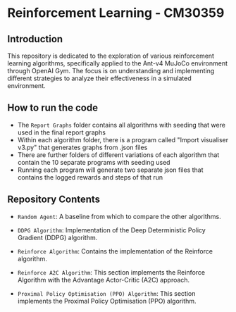 # Reinforcement Learning - CM30359

## Introduction

This repository is dedicated to the exploration of various reinforcement learning algorithms, specifically applied to the Ant-v4 MuJoCo environment through OpenAI Gym. The focus is on understanding and implementing different strategies to analyze their effectiveness in a simulated environment.

## How to run the code

- The `Report Graphs` folder contains all algorithms with seeding that were used in the final report graphs
- Within each algorithm folder, there is a program called "Import visualiser v3.py" that generates graphs from .json files
- There are further folders of different variations of each algorithm that contain the 10 separate programs with seeding used
- Running each program will generate two separate json files that contains the logged rewards and steps of that run

## Repository Contents

- `Random Agent`: A baseline from which to compare the other algorithms.

- `DDPG Algorithm`: Implementation of the Deep Deterministic Policy Gradient (DDPG) algorithm.

- `Reinforce Algorithm`: Contains the implementation of the Reinforce algorithm.

- `Reinforce A2C Algorithm`: This section implements the Reinforce Algorithm with the Advantage Actor-Critic (A2C) approach.

- `Proximal Policy Optimisation (PPO) Algorithm`: This section implements the Proximal Policy Optimisation (PPO) algorithm.
